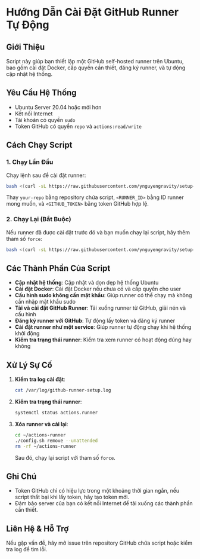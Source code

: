# Hướng Dẫn Cài Đặt GitHub Runner Tự Động

## Giới Thiệu
Script này giúp bạn thiết lập một GitHub self-hosted runner trên Ubuntu, bao gồm cài đặt Docker, cấp quyền cần thiết, đăng ký runner, và tự động cập nhật hệ thống.

## Yêu Cầu Hệ Thống
- Ubuntu Server 20.04 hoặc mới hơn
- Kết nối Internet
- Tài khoản có quyền `sudo`
- Token GitHub có quyền `repo` và `actions:read/write`

## Cách Chạy Script

### 1. Chạy Lần Đầu
Chạy lệnh sau để cài đặt runner:
```bash
bash <(curl -sL https://raw.githubusercontent.com/ynguyengravity/setup-github-runner/master/setup.sh) <RUNNER_ID> <GITHUB_TOKEN>
```
Thay `your-repo` bằng repository chứa script, `<RUNNER_ID>` bằng ID runner mong muốn, và `<GITHUB_TOKEN>` bằng token GitHub hợp lệ.

### 2. Chạy Lại (Bắt Buộc)
Nếu runner đã được cài đặt trước đó và bạn muốn chạy lại script, hãy thêm tham số `force`:
```bash
bash <(curl -sL https://raw.githubusercontent.com/ynguyengravity/setup-github-runner/master/setup.sh) <RUNNER_ID> <GITHUB_TOKEN> force
```

## Các Thành Phần Của Script
- **Cập nhật hệ thống**: Cập nhật và dọn dẹp hệ thống Ubuntu
- **Cài đặt Docker**: Cài đặt Docker nếu chưa có và cấp quyền cho user
- **Cấu hình sudo không cần mật khẩu**: Giúp runner có thể chạy mà không cần nhập mật khẩu sudo
- **Tải và cài đặt GitHub Runner**: Tải xuống runner từ GitHub, giải nén và cấu hình
- **Đăng ký runner với GitHub**: Tự động lấy token và đăng ký runner
- **Cài đặt runner như một service**: Giúp runner tự động chạy khi hệ thống khởi động
- **Kiểm tra trạng thái runner**: Kiểm tra xem runner có hoạt động đúng hay không

## Xử Lý Sự Cố
1. **Kiểm tra log cài đặt**:
   ```bash
   cat /var/log/github-runner-setup.log
   ```
2. **Kiểm tra trạng thái runner**:
   ```bash
   systemctl status actions.runner
   ```
3. **Xóa runner và cài lại**:
   ```bash
   cd ~/actions-runner
   ./config.sh remove --unattended
   rm -rf ~/actions-runner
   ```
   Sau đó, chạy lại script với tham số `force`.

## Ghi Chú
- Token GitHub chỉ có hiệu lực trong một khoảng thời gian ngắn, nếu script thất bại khi lấy token, hãy tạo token mới.
- Đảm bảo server của bạn có kết nối Internet để tải xuống các thành phần cần thiết.

## Liên Hệ & Hỗ Trợ
Nếu gặp vấn đề, hãy mở issue trên repository GitHub chứa script hoặc kiểm tra log để tìm lỗi.

